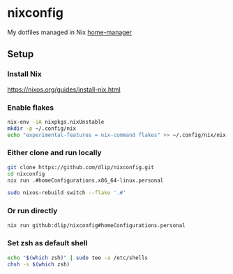 # nixconfig

My dotfiles managed in Nix [home-manager](https://github.com/nix-community/home-manager)

## Setup

### Install Nix

https://nixos.org/guides/install-nix.html

### Enable flakes

```sh
nix-env -iA nixpkgs.nixUnstable
mkdir -p ~/.config/nix
echo "experimental-features = nix-command flakes" >> ~/.config/nix/nix.conf
```

### Either clone and run locally

```sh
git clone https://github.com/dlip/nixconfig.git
cd nixconfig
nix run .#homeConfigurations.x86_64-linux.personal
```

```sh
sudo nixos-rebuild switch --flake '.#'
```

### Or run directly

```sh
nix run github:dlip/nixconfig#homeConfigurations.personal
```

### Set zsh as default shell

```sh
echo "$(which zsh)" | sudo tee -a /etc/shells
chsh -s $(which zsh)
```
